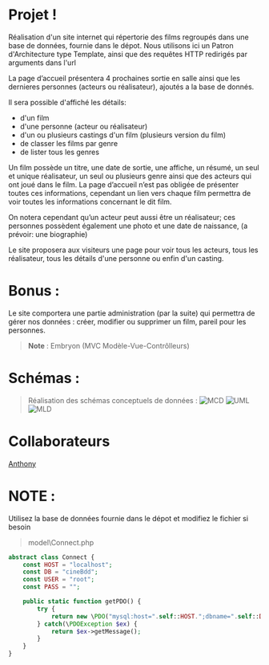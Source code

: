 # Projet !

Réalisation d'un site internet qui répertorie des films regroupés dans une base de données, fournie dans le dépot.
Nous utilisons ici un Patron d'Architecture type Template, ainsi que des requêtes HTTP redirigés par arguments dans l'url

La page d’accueil présentera 4 prochaines sortie en salle ainsi que les dernieres personnes (acteurs ou réalisateur),
ajoutés a la base de donnés.

Il sera possible d'affiché les détails:
+ d'un film
+ d'une personne (acteur ou réalisateur)
+ d'un ou plusieurs castings d'un film (plusieurs version du film)
+ de classer les films par genre
+ de lister tous les genres

Un film possède un titre, une date de sortie, une affiche, un résumé, un seul et unique réalisateur, un seul ou plusieurs genre ainsi que des acteurs qui ont joué dans le film. 
La page d’accueil n’est pas obligée de présenter toutes ces informations, cependant un lien vers chaque film permettra de voir toutes les informations concernant le dit film.

On notera cependant qu’un acteur peut aussi être un réalisateur; ces personnes possèdent également une photo et une date de naissance, (a prévoir: une biographie)

Le site proposera aux visiteurs une page pour voir tous les acteurs, tous les réalisateur, tous les détails d'une personne ou enfin  d'un casting.

# Bonus :
Le site comportera une partie administration (par la suite) qui permettra de gérer nos données : créer, modifier ou supprimer un film, pareil pour les personnes.

> **Note** : Embryon (MVC Modèle-Vue-Contrôlleurs)


# Schémas :
> Réalisation des schémas conceptuels de données : 
![MCD](https://github.com/AnthonyM68/cineBdd/MCD.jpg)
![UML](https://github.com/AnthonyM68/cineBdd/UML.jpg)
![MLD](https://github.com/AnthonyM68/cineBdd/MLD.jpg)

# Collaborateurs
[Anthony](https://github.com/AnthonyM68) 

# NOTE :
 Utilisez la base de données fournie dans le dépot et modifiez le fichier si besoin
> model\Connect.php

```php
abstract class Connect {
    const HOST = "localhost";
    const DB = "cineBdd";
    const USER = "root";
    const PASS = "";

    public static function getPDO() {
        try {
            return new \PDO("mysql:host=".self::HOST.";dbname=".self::DB.";charset=utf8", self::USER, self::PASS);
        } catch(\PDOException $ex) {
            return $ex->getMessage();
        }
    }
}
```